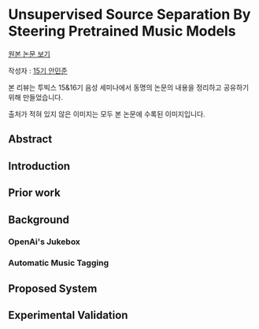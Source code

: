 # Unsupervised Source Separation By Steering Pretrained Music Models

[원본 논문 보기](https://arxiv.org/pdf/2110.13071.pdf)

작성자 : [15기 안민준](https://github.com/YMGYM)

본 리뷰는 투빅스 15&16기 음성 세미나에서 동명의 논문의 내용을 정리하고 공유하기 위해 만들었습니다.

출처가 적혀 있지 않은 이미지는 모두 본 논문에 수록된 이미지입니다.


## Abstract

## Introduction

## Prior work

## Background
### OpenAi's Jukebox

### Automatic Music Tagging

## Proposed System

## Experimental Validation